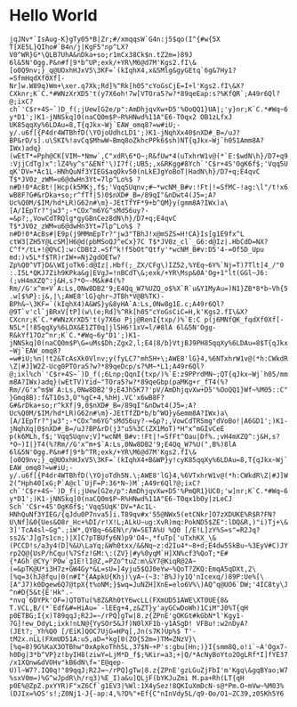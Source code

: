 # Hello World

```jqJNv*`IsAug-K}gTy05*B|Zr;#/xmqqsW`G4n:j5$qo(I^{#w{5X T[XE5L}QIho#`B4n/j|KgF5"np^LX?V0^WR}G*\QLB7UhA&nDka+so;r1mCx38Ck$n.tZ2m=)89J 6l&5N'Ogg.P&n#f|9*b^UP;exk/+YR\M6@d7M'Kgs2.fI\&[o0Q9nv;}_q@UOxhHJxV5\3KF=`(kIqhX4,x&SMlg&gyGEtq`6g&7Hy1?=SfmHqdXf0Xf[-Nr]w.W89q)Wm+\xer.q7Xk;Rd]%^Rk[h05"cYoGsCjE=I+l'Kgs2.fI\&X?CXknr;K`C.*#WNzXrXD5't(y7X6oh!7w[VTOra5?w?*89qeEap:s?%KfQR`;A49r6Ql?@;ixC?ch`'C$r+4S~`)D_f(;jUew[G2e/p":AmDhjqvXw+D5'%OoQQ1}UA|;'y}nr;K`C.*#Wq~6y*D1';)K1-jNNSkq]0(naCQ0m$P~R%HNwd%11A"E6-T0qx2 OB1zLfxJ UK85qqXy%6LDAu=8,T{qJkx~Wj`EAW_omq8?=w#iU;-y/.u6f[{P4dr4WTBhfD(\YOjoUdhcLD1';)K1-jNqhXx40$nXD#_B=/uJ?BP&rD/s].u\SKI%!avCq$MhwW~Bmq8oZkhcPPk6$sh)NT{qJkx~Wj`h051Amm8A?IWx)adq}(wEtT*=Pph@CK[VIM~*Nmw`,C"xdR\6*Q~;R&fUw*4(uTxhrW1v@(*`E:$wdN\h}/D7+q9:VjjCdTg)x":lZ4%y^s"&ENf'\)I7f(;UB5;,x&RKgg#8Ych`'C$r+4S'OgK6f$;'Vqq5UqK'DV=*Ac1L-HNhQuNf3YIEG$aqOkv50(nLkEJgYoBoT|HadN\h}/D7+q;E4qvC T$*JV0z_zWM=u6@dwHn3Yt=7lp^Lo%$ ?n#D!0*AcBt!|Hcp(k5MKj,f$;'Vqq5Uqnv;#~*wcNM_B#v:!Ft|!=SfMC-!ag:\l"/t!x6wB8F?G#&rDka+so;r^fTf|5)0$nXD#_B=/89qI"&nDwt4(J5=;A?Uc%Q0M/$IM/hd*LR)G62n#\m}-JEtTfYF*9+b^QM}y(gmm8A?IWx)a\[A/IEpTr?"jw3";-*COx^m6YG^sMd56uy?-=&p?;,VowCdTRQlg*gyGBnCez8dN\h}/D7+q;E4qvC T$*JV0z_zWM=u6@dwHn3Yt=7lp^Lo%$ ?n#D!0*AcBs#|E9p(j9MMmEpTr?"jw3"TBhJ!x@mSZS=H!CA}Is[g1E9fx^L ctW3[ZH5Y@LcSM]H6@d(pbMSoQJ^eCx}7C T$*JV0z_cl`_G6:d@Iz|.HbCdD=NX?C^f*/tL+!@Q%C]:w:CDBt2.=Sf^k!f5bOt^Qtfy'*wcNM_B#v:D5'4-=Of5D_Upu md:)v5L*f$TR)rIW+=Nj2gdOETw?Zp%Q0^VT}D&\WIjoTk6:d@Iz|.Hbf(;_ZX/CFg\)IZ52,%YEq~6Y%`Nj=T)7Tlt]4_/"0 :.I5L*QKJ7Zih9KPka&g|EVgJ=!nBCdT\&;exk/+YR\Msp&0A'Og+1"lt(GGl~J6:(;vH4mXZQ^:j&H,s?*O~-M&k#4(%?Rm//G'x^m+V`A:Ls,0Nw8DB2'9;E4Qq_W7%UZQ_o$%X`R`u&Y1MyAu=)N1}ZB*8*b~Vh{5.w[$%P}:j&,|\;AWE8'lG}qhr~JTBh*V@B%TK)-BPh&~\3KF=`(kIqhX4)A&WS}y&8yHA`A:Ls,0Nw8g1E.c;A49r6Ql?@9T`v'cl`jBRxV[tP](w\(e;Rd]%^Rk[h05"cYoGsCiC=H,k'Kgs2.fI\&X?CXcnr;K`C.*#WNzXrXD5't(y7X6o Pjj@RenI{txp/)%`E:C p(j6MNfQK_fqdXf0Xf[-N5L*[!85qqXy%6LDX&E1ZT0q|jl5H6!1xV=l/#8lA 6l&5N'Ogg-R&kYf17Oz^nr;K`C.*#Wq~6y"D1';)K1-jNNSkq]0(naCQ0m$P\G=uMs$Dh;Zgx2,l;E4|8/b}VtjBJ9PH85qqXy%6LDAu=8$T{qJkx~Wj`EAW_omq8?=w#iU;%n|!t2&TcAsXk0Vlnv;y(fyLC7"mh5H+\;AWE8'lG}4,%6NTxhrW1v@(*h:CWkdR\Z|#J]W2Z-Ucg0PTOra5?w?*89qeDcp/s?%M~*L1;A49r6Ql?@;ixl%ch`'C$r+4S~`)D_f(;6Lnp;QqnI{txp/)%`E:z9PPrdMN~;QT{qJkx~Wj`h05/mmm8A?IWx)adq}(wEtTV)Yid~"TOra5?w?*89qeGbp(paMKg+r_fT4(%?Rm//G'x^m$W`A:Ls,0Nw8DB2'9;E4Jh5K7?'pV/AmDhjqvXw+D5'%OoQQ1}Wf~%M05::C"}Gmq8B):f&T1Os3,O"%gC+4,%hHj.VC'x6wB8F?G#&rDka+so;r^kXf|9,0$nXD#_B=/89qI"&nDwt4(J5=;A?Uc%Q0M/$IM/hd*LR)G62n#\m}-JEtTfZD*b/b^WO}y&emm8A?IWx)a\[A/IEpTr?"jw3";-*COx^m6YG^sMd56uy?-=&p?;,VowCdTRSmg"dVoBo!|A6GD1';)K1-jNqhXq|0$nXD#_B=/uJ?BP&rD(j3"u5%3C(ZX1MoT)*H"x^mGIvCeE p(k6MLh,f$;'Vqq5Uqnv;V]*wcNM_B#v:!Ft|!=SfFt^Oau|Df%.;vH4mXZQ^:j&H,s?*O~)I|}T4(%?Rm//G'x^m+$`A:Ls,0Nw8DB2'9;E4Qq_W7%U(",B%)8lA 6l&5N'Ogg.P&n#f|9*b^TR;exk/+YR\M6@d7M'Kgs2.fI\&[o0Q9nv;}_q@UOxhHJxV5\3KF=`(kIqhX4+B&WP}y!cyK85qqXy%6LDAu=8,T{qJkx~Wj`EAW_omq8?=w#iU;-y/.u6f[{P4dr4WTBhfD(\YOjoTdh5N.\;AWE8'lG}4,%6VTxhrW1v@(*h:CWkdR\Z|#J]W2(^Hph40[xG;P`A@cl`UjF=P:36*N~)M`;A49r6Ql?@;ixC?ch`'C$r+4S~`)D_f(;jUew[G2e/p":AmDhjqvXw+D5'%PmQR1}UC0;'w]nr;K`C.*#Wq~6y*D1';)K1-jNNSkq]0(naCQ0m$P~R%HNwd%11A"E6-T0qx1bOy|zLeCJ Sch`'C$r+4S'OgK6f$;'Vqq5UqK'DV=*Ac1L-HNhQuNf3YIEG/{qJdu0P7nva5]i.T89qv#x'55@NWx5(etCNkr]O7zXDUKE%R$R?FN?U\Nf]&0{Ues&O8r_Hc+%DI/r!X!L;ALkU~ug:XvR)mq:PokND5$ZE":lDQ&R,)"i)Tj+\&3]'TcA4sl~Gg^.;iW*,QYBq~6&EN\r/W=SETA%U %Q0 [/E!L]zY%S=s"=R2Jq?ss2&'J]g7s1cn;)|X]C?pTBUfy6N)p9'O4~,*fuTp['uTxhKX_\&(PCCD!s/a3y4(D]%&U\LaYq;&Wh0txx/&&Nq~z:d2Iu4*~8+d;E4dw5SkBu~%3EyV#C)JYrp2Q@{UsP/hCqu(%7Sfz!GM:\:(ZV}|#y%0yqM`H]XN%cf3%QoT;*E#{*AGh`@CYy'POw`g1E!lI@Z,=PZo^tuZ:m\&Y7@KiqR@2A~(=&pTK@U*i3H7z+GW4Gy*&L=sU=]4yju5$QJ0eYw~%QoT?ZKQ:EmqA5qDXt,2\[%q=3(hJ@fqu|0(n#I"{AApkU{Khj)\yA~(~3:'B%J)y1Q'nIcexq/)89P:Ue%[\[A"J7)k0Dgew6Q7@tpX{t%oNM;}$wq=JuNZH]XnE=elo6V%\)AQ^q@UO6`DW;'4IC8ty\J^n#D{5&t{E'Hk".-*nvq`6DYPk'OF=)QT0Tu(%8Z&Rh0tY6wcLL(FXmUD51AWE\XT0UE{8& T.VCL,B/(*`Edf&#=HiAu=`-lEEg+4,z&ZT}y'ayGCwDoWh)1CiM"J0%T{qH p0ETBG;I{x)T89qqJ;R2J=~/rPQ]gTw|8.z{ZPnE'gOKGt#kGbN*l'Kgy1-7G]!ew_DdyL;ixk!nLN@{YySOr5&Jf)N0lXF1b-y1ASgD! VFBu!:w2nDyA?(JEt?;_Yh%Q0 [/EiK]QOC7UjG=HPq[,Jn(s7K)Up%$ T'-tM2x.nLL(FXmUD51A:u5,aD=*kg[0(ZO{52m=)TM=ZNzV}\[%q=8)9G%KaX3OTBhw"0xApkoThh5L,37$N~+P's:gbu[Hn;)}I{smm8Q,o!i`~A'Ogx7-h0Dg|3*b^VP}z!byIH8(ziwY=LjM*D_f$;%Kir=a3;+|Q/*AcNyBoYto2OgLRf*I]fYE37/x1XQnw&dVOHv"kB6dN\f='E@qep-U)l~W7?.IQ0q!"89qqJ;R2J=~/rPQ]gTw|8.z{ZPnE'gzLGuZjFbI'm'Kgq\&gqBYao;W7%sxV0m=)%G^wJpdR\h/rq3)%E_I)a&u]QLjF(bYKJuZmi M.pa+Rh(LT{qH p0E%@ZpZ.pxYYR)F"xZ6Cf`g1EV3|%Wl:1X4ySez!8QKIuXmDcN-s@*Pm.O~mVw~%M03%(DJIx=%OS's!;Z0Nj1-J{-ap:4,%?D%"+Ef{C"nInVdy5L/q9-Oo/O1~ZC39,z0SKh5Y6```
